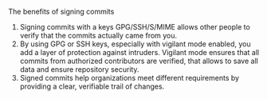 The benefits of signing commits
1. Signing commits with a keys GPG/SSH/S/MIME allows other people to verify that the commits actually came from you.
2. By using GPG or SSH keys, especially with vigilant mode enabled, you add a layer of protection against intruders. Vigilant mode ensures that all commits from authorized contributors are verified, that allows to save all data and ensure repository security.
3. Signed commits help organizations meet different requirements by providing a clear, verifiable trail of changes.
